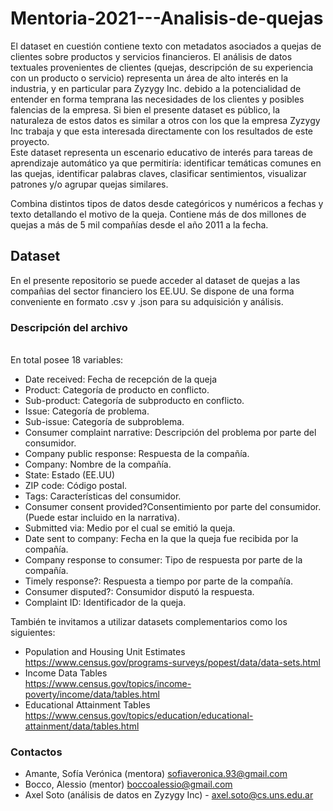 # **Mentoria-2021---Analisis-de-quejas**

El dataset en cuestión contiene texto con metadatos asociados a quejas de clientes sobre productos y servicios financieros. El análisis de datos textuales provenientes de clientes (quejas, descripción de su experiencia con un producto o servicio) representa un área de alto interés en la industria, y en particular para Zyzygy Inc. debido a la potencialidad de entender en forma temprana las necesidades de los clientes y posibles falencias de la empresa. Si bien el presente dataset es público, la naturaleza de estos datos es similar a otros con los que la empresa Zyzygy Inc trabaja y que esta interesada directamente con los resultados de este proyecto. <br />
Este dataset representa un escenario educativo de interés para tareas de aprendizaje automático ya que permitiría: identificar temáticas comunes en las quejas, identificar palabras claves, clasificar sentimientos, visualizar patrones y/o agrupar quejas similares. <br />

Combina distintos tipos de datos desde categóricos y numéricos a fechas y texto detallando el motivo de la queja. Contiene más de dos millones de quejas a más de 5 mil compañías desde el año 2011 a la fecha. 
<br />
## **Dataset**
En el presente repositorio se puede acceder al dataset de quejas a las compañias del sector financiero los EE.UU. Se dispone de una forma conveniente en formato .csv y .json para su adquisición y análisis. <br />

### **Descripción del archivo**
<br />
En total posee 18 variables: <br />

* Date received: Fecha de recepción de la queja <br />
* Product: Categoría de producto en conflicto.  <br />
* Sub-product: Categoría de subproducto en conflicto.  <br />
* Issue: Categoría de problema. <br />
* Sub-issue:  Categoría de subproblema. <br />
* Consumer complaint narrative: Descripción del problema por parte del consumidor. <br />
* Company public response: Respuesta de la compañía. <br />
* Company: Nombre de la compañía. <br />
* State: Estado (EE.UU) <br />
* ZIP code: Código postal. <br />
* Tags: Características del consumidor. <br />
* Consumer consent provided?Consentimiento por parte del consumidor. (Puede estar incluido en la narrativa). <br />
* Submitted via: Medio por el cual se emitió la queja. <br />
* Date sent to company: Fecha en la que la queja fue recibida por la compañía. <br />
* Company response to consumer: Tipo de respuesta por parte de la compañía. <br />
* Timely response?: Respuesta a tiempo por parte de la compañía. <br />
* Consumer disputed?: Consumidor disputó la respuesta. <br />
* Complaint ID: Identificador de la queja. <br />

También te invitamos a utilizar datasets complementarios como los siguientes: <br />
* Population and Housing Unit Estimates <br /> <https://www.census.gov/programs-surveys/popest/data/data-sets.html>
* Income Data Tables <br /> <https://www.census.gov/topics/income-poverty/income/data/tables.html>
* Educational Attainment Tables <br /> <https://www.census.gov/topics/education/educational-attainment/data/tables.html>


### **Contactos**
* Amante, Sofía Verónica (mentora) <sofiaveronica.93@gmail.com> <br />
* Bocco, Alessio (mentor) <boccoalessio@gmail.com> <br />
* Axel Soto (análisis de datos en Zyzygy Inc) - <axel.soto@cs.uns.edu.ar> <br />
